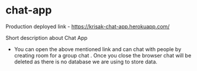 # chat-app


Production deployed link - 
    https://krisak-chat-app.herokuapp.com/

Short description about Chat App
  - You can open the above mentioned link and can chat with people by creating room for a group chat . Once you close the browser chat will be deleted as there is no database we are using to store data.
